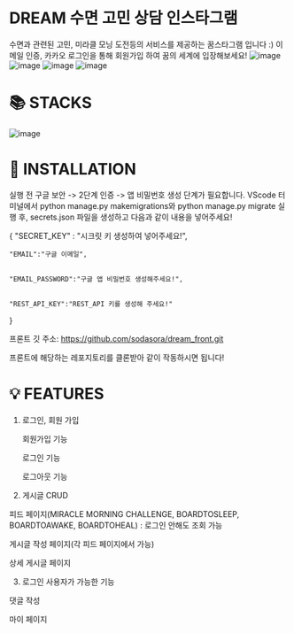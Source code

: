 # DREAM 수면 고민 상담 인스타그램
수면과 관련된 고민, 미라클 모닝 도전등의 서비스를 제공하는 꿈스타그램 입니다 :)
이메일 인증, 카카오 로그인을 통해 회원가입 하여 꿈의 세계에 입장해보세요!
![image](https://github.com/sodasora/dream/assets/127713314/8de383df-8823-49b2-ba55-ce9cdde15b5d) 
![image](https://github.com/sodasora/dream/assets/127713314/75166302-ec51-404f-b5bc-564696be43a4)
![image](https://github.com/sodasora/dream/assets/127713314/b31450c4-063c-47f8-841a-958645abf90c)
![image](https://github.com/sodasora/dream/assets/127713314/8551eccc-2a49-4c70-9fa8-ab194e330ef1)


# 📚 STACKS
![image](https://github.com/sodasora/dream/assets/127713314/6c45f3d6-b29b-4006-b8cf-860117f65749)

# 🚩 INSTALLATION
실행 전 구글 보안 -> 2단계 인증 -> 앱 비밀번호 생성 단계가 필요합니다.
VScode 터미널에서 python manage.py makemigrations와 python manage.py migrate 실행 후,
secrets.json 파일을 생성하고 다음과 같이 내용을 넣어주세요! 


{
    "SECRET_KEY" : "시크릿 키 생성하여 넣어주세요!",
    
    
    "EMAIL":"구글 이메일",
    
    
    "EMAIL_PASSWORD":"구글 앱 비밀번호 생성해주세요!",
    
    
    "REST_API_KEY":"REST_API 키를 생성해 주세요!"
}

프론트 깃 주소: 
https://github.com/sodasora/dream_front.git

프론트에 해당하는 레포지토리를 클론받아 같이 작동하시면 됩니다!
# 💡 FEATURES
1. 로그인, 회원 가입


   회원가입 기능
   
   
   로그인 기능
   
   
   로그아웃 기능
   
   
2. 게시글 CRUD


  피드 페이지(MIRACLE MORNING CHALLENGE, BOARDTOSLEEP, BOARDTOAWAKE, BOARDTOHEAL) : 로그인 안해도 조회 가능
  
  
  게시글 작성 페이지(각 피드 페이지에서 가능)
  
  
  상세 게시글 페이지
  
  
3. 로그인 사용자가 가능한 기능


댓글 작성


마이 페이지



